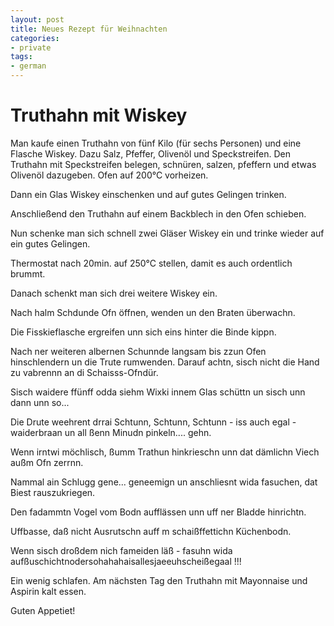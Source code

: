 ```yaml
---
layout: post
title: Neues Rezept für Weihnachten
categories:
- private
tags:
- german
---
```

# Truthahn mit Wiskey


Man kaufe einen Truthahn von fünf Kilo (für sechs Personen) und eine Flasche Wiskey. Dazu Salz, Pfeffer, Olivenöl und Speckstreifen. Den Truthahn mit Speckstreifen belegen, schnüren, salzen, pfeffern und etwas Olivenöl dazugeben. Ofen auf 200°C vorheizen.


Dann ein Glas Wiskey einschenken und auf gutes Gelingen trinken.


Anschließend den Truthahn auf einem Backblech in den Ofen schieben.


Nun schenke man sich schnell zwei Gläser Wiskey ein und trinke wieder auf ein gutes Gelingen.


Thermostat nach 20min. auf 250°C stellen, damit es auch ordentlich brummt.


Danach schenkt man sich drei weitere Wiskey ein.


Nach halm Schdunde Ofn öffnen, wenden un den Braten überwachn.


Die Fisskieflasche ergreifen unn sich eins hinter die Binde kippn.


Nach ner weiteren albernen Schunnde langsam bis zzun Ofen hinschlendern un die Trute rumwenden. Darauf achtn, sisch nicht die Hand zu vabrennn an di Schaisss-Ofndür.


Sisch waidere ffünff odda siehm Wixki innem Glas schüttn un sisch unn dann unn so...


Die Drute weehrent drrai Schtunn, Schtunn, Schtunn - iss auch egal - waiderbraan un all ßenn Minudn pinkeln.... gehn.


Wenn irntwi möchlisch, ßumm Trathun hinkrieschn unn dat dämlichn Viech außm Ofn zerrnn.


Nammal ain Schlugg gene... geneemign un anschliesnt wida fasuchen, dat Biest rauszukriegen.


Den fadammtn Vogel vom Bodn aufflässen unn uff ner Bladde hinrichtn.


Uffbasse, daß nicht Ausrutschn auff m schaißffettichn Küchenbodn.


Wenn sisch droßdem nich fameiden läß - fasuhn wida aufßuschichtnodersohahahaisallesjaeeuhscheißegaal !!!


Ein wenig schlafen. Am nächsten Tag den Truthahn mit Mayonnaise und Aspirin kalt essen.


Guten Appetiet!


